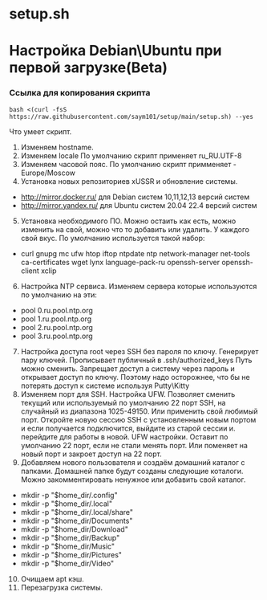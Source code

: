 # setup.sh
# Настройка Debian\Ubuntu при первой загрузке(Beta)

### Ссылка для копирования скрипта 
```
bash <(curl -fsS https://raw.githubusercontent.com/saym101/setup/main/setup.sh) --yes

```
Что умеет скрипт.

1. Изменяем hostname.
2. Изменяем locale По умолчанию скрипт применяет ru_RU.UTF-8
3. Изменяем часовой пояс. По умолчанию скрипт примменяет - Europe/Moscow
4. Установка новых репозиториев xUSSR и обновление системы.
-  http://mirror.docker.ru/ для Debian систем 10,11,12,13 версий систем
-  http://mirror.yandex.ru/ для Ubuntu систем 20.04 22.4 версий систем
5. Установка необходимого ПО.
   Можно остаить как есть, можно изменить на свой, можно что то добавить или удалить. У каждого свой вкус.
   По умолчанию используется такой набор:
-  curl gnupg  mc ufw htop iftop ntpdate ntp network-manager net-tools ca-certificates wget lynx language-pack-ru openssh-server openssh-client xclip
6. Настройка NTP сервиса.
   Изменяем сервера которые используются по умолчанию на эти:
-	pool 0.ru.pool.ntp.org
-	pool 1.ru.pool.ntp.org
-	pool 2.ru.pool.ntp.org
-	pool 3.ru.pool.ntp.org
7. Настройка доступа root через SSH без пароля по ключу.
    Генерирует пару ключей. Прописывает публичный в .ssh/authorized_keys Путь можно сменить. Запрещает доступ а систему через пароль и открывает доступ по ключу.
    Поэтому надо осторожнее, что бы не потерять доступ к системе используя Putty\Kitty
8. Изменяем порт для SSH. Настройка UFW.
    Позволяет сменить текущий или используемый по умолчанию 22 порт SSH, на случайный из диапазона 1025-49150. Или применить свой любимый порт.
    Откройте новую сессию SSH с установленным новым портом и если получается подключится, выйдите из старой сессии и. перейдите для работы в новой.
    UFW настройки. Оставит по умолчанию 22 порт, если не стали менять порт. Или поменяет на новый порт и закроет доступ на 22 порт. 
9. Добавляем нового пользователя и создаём домашний каталог с папками. Домашней папке будут созданы следующие коталоги.
   Можно закомментировать ненужное или добавить свой каталог.
-  mkdir -p "$home_dir/.config"
-  mkdir -p "$home_dir/.local"
-  mkdir -p "$home_dir/.local/share"
-  mkdir -p "$home_dir/Documents"
-  mkdir -p "$home_dir/Download"
-  mkdir -p "$home_dir/Backup"  
-  mkdir -p "$home_dir/Music"
-  mkdir -p "$home_dir/Pictures"
-  mkdir -p "$home_dir/Video" 
10. Очищаем apt кэш.
11. Перезагрузка системы.
